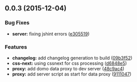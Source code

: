 <a name="0.0.3"></a>
## 0.0.3 (2015-12-04)


### Bug Fixes

* **server:** fixing jshint errors ([e305519](https://git.empdev.domo.com/AppTeam6/da-webpack/commits/e305519))

### Features

* **changelog:** add changelog generation to build ([09b3f52](https://git.empdev.domo.com/AppTeam6/da-webpack/commits/09b3f52))
* **css-next:** using cssnext for css processing ([d6848e5](https://git.empdev.domo.com/AppTeam6/da-webpack/commits/d6848e5))
* **proxy:** add domo data proxy to dev server ([48c9ac4](https://git.empdev.domo.com/AppTeam6/da-webpack/commits/48c9ac4))
* **proxy:** add server script as start for data proxy ([9111047](https://git.empdev.domo.com/AppTeam6/da-webpack/commits/9111047))




